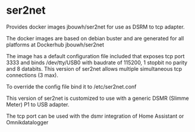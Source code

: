 # ser2net
Provides docker images jbouwh/ser2net for use as DSRM to tcp adapter.

The docker images are based on debian buster and are generated for all platforms at Dockerhub jbouwh/ser2net

The image has a default configuration file included that exposes tcp port 3333 and binds /dev/tty/USB0 with baudrate of 115200, 1 stopbit no parity and 8 databits.
This version of ser2net allows multiple simultaneous tcp connections (3 max).

To override the config file bind it to /etc/ser2net.conf

This version of ser2net is customized to use with a generic DSMR (Slimme Meter) P1 to USB adapter.

The tcp port can be used with the dsmr integration of Home Assistant or Omnikdatalogger
